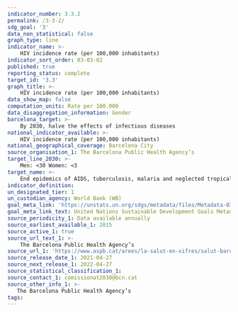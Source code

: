 ```yaml
---
indicator_number: 3.3.2
permalink: /3-3-2/
sdg_goal: '3'
data_non_statistical: false
graph_type: line
indicator_name: >-
    HIV incidence rate (per 100,000 inhabitants)
indicator_sort_order: 03-03-02
published: true
reporting_status: complete
target_id: '3.3'
graph_title: >-
    HIV incidence rate (per 100,000 inhabitants)
data_show_map: false
computation_units: Rate per 100.000
data_disaggregation_information: Gender
barcelona_target: >-
	By 2030, halve the effects of infectious diseases
national_indicator_available: >-
	HIV incidence rate (per 100,000 inhabitants)
national_geographical_coverage: Barcelona City 
source_organisation_1: The Barcelona Public Health Agency’s  
target_line_2030: >-
    Men: <30 Women: <3 
target_name: >-
	End epidemics of AIDS, tuberculosis, malaria and neglected tropical diseases, as well as combating hepatitis, water-borne diseases and other communicable diseases
indicator_definition:
un_designated_tier: 1
un_custodian_agency: World Bank (WB)
goal_meta_link: 'https://unstats.un.org/sdgs/metadata/files/Metadata-03-03-02.pdf'
goal_meta_link_text: United Nations Sustainable Development Goals Metadata (pdf 894kB)
source_periodicity_1: Data available annually
source_earliest_available_1: 2015
source_active_1: true
source_url_text_1: >-
    The Barcelona Public Health Agency’s 
source_url_1: 'https://www.aspb.cat/arees/la-salut-en-xifres/salut-barcelona/'
source_release_date_1: 2021-04-27
source_next_release_1: 2022-04-27
source_statistical_classification_1: 
source_contact_1: comissionat2030@bcn.cat
source_other_info_1: >-
   The Barcelona Public Health Agency’s 
tags:
---
```

